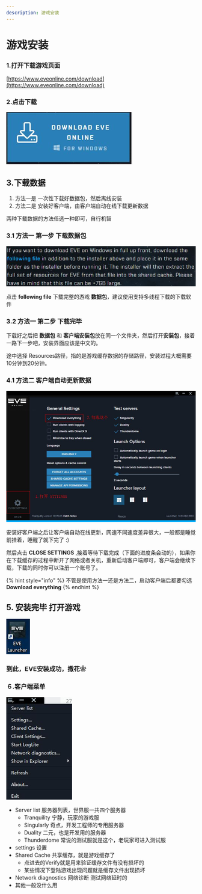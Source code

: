 ```yaml
---
description: 游戏安装
---
```


# 游戏安装

### 1.打开下载游戏页面

 [https://www.eveonline.com/download](https://www.eveonline.com/download)

### 2.点击下载

![&#x70B9;&#x51FB; DOWNLOAD EVE ONLINE &#x4E0B;&#x8F7D; &#x5BA2;&#x6237;&#x7AEF;&#x5B89;&#x88C5;&#x5305;](../.gitbook/assets/setup_download.jpg)

## 3.下载数据

1. 方法一是 一次性下载好数据包，然后离线安装
2. 方法二是 安装好客户端，由客户端自动在线下载更新数据

两种下载数据的方法任选一种即可，自行机智

### 3.1 方法一 第一步 下载数据包

![](../.gitbook/assets/setup_followingfile.jpg)

点击 **following file** 下载完整的游戏 **数据包**，建议使用支持多线程下载的下载软件

### 3.2 方法一 第二步 下载完毕

下载好之后把 **数据包** 和 **客户端安装包**放在同一个文件夹，然后打开**安装包**，接着一路下一步吧，安装界面应该是中文的。

途中选择 Resources路径，指的是游戏缓存数据的存储路径，安装过程大概需要10分钟到20分钟。

### 4.1 方法二 客户端自动更新数据

![&#x70B9;&#x51FB;&#x5DE6;&#x4E0B;&#x89D2;&#x7684; OPEN SETTINGS , &#x7136;&#x540E;&#x52FE;&#x9009; Download everything ](../.gitbook/assets/setup_settings.jpg)

安装好客户端之后让客户端自动在线更新，网速不同速度差异很大，一般都是睡觉前挂着，睡醒了就下完了 :\)

然后点击 **CLOSE SETTINGS** ,接着等待下载完成（下面的进度条会动的），如果你在下载缓存的过程中断开了网络或者关机，重新启动客户端即可，客户端会继续下载，下载的同时你可以注册一个账号了。

{% hint style="info" %}
不管是使用方法一还是方法二，启动客户端后都要勾选 **Download everything**
{% endhint %}

## 5. 安装完毕 打开游戏

 

![&#x6253;&#x5F00; EVE ](../.gitbook/assets/setup_launcher.jpg)

### 到此，EVE安装成功，撒花❀

### ６.客户端菜单

![&#x83DC;&#x5355;](../.gitbook/assets/setup_setmenu.jpg)

* Server list 服务器列表，世界服一共四个服务器
  * Tranquility 宁静，玩家的游戏服
  * Singularly 奇点，开发工程师的专用服务器
  * Duality 二元，也是开发用的服务器
  * Thunderdome 常说的测试服就是这个，老玩家可进入测试服
* settings 设置
* Shared Cache 共享缓存，就是游戏缓存了
  * 点进去的Verify就是用来验证缓存文件有没有损坏的
  * 某些情况下登陆游戏出现问题就是缓存文件出现损坏
* Network diagnostics 网络诊断 测试网络延时的
* 其他一般没什么用



